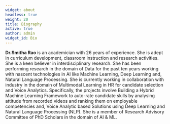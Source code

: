 ```yaml
---
widget: about
headless: true
weight: 20
title: Biography
active: true
author: admin
widget_id: Bio
---
```

**Dr.Smitha Rao** is an academician with 26 years of experience. She is adept in curriculum development, classroom instruction and research activities. She is a keen believer in interdisciplinary research. She has been performing research in the domain of Data for the past ten years working with nascent technologies in AI like Machine Learning, Deep Learning and, Natural Language Processing. She is currently working in collaboration with industry in the domain of Multimodal Learning in HR for candidate selection and Voice Analytics. Specifically, the projects involve Building a Hybrid Machine Learning Framework to auto-rate candidate skills by analysing attitude from recorded videos and ranking them on employable competencies and, Voice Analytic based Solutions using Deep Learning and Natural Language Processing (NLP). She is a member of Research Advisory Committee of PhD Scholars in the domain of AI & ML.